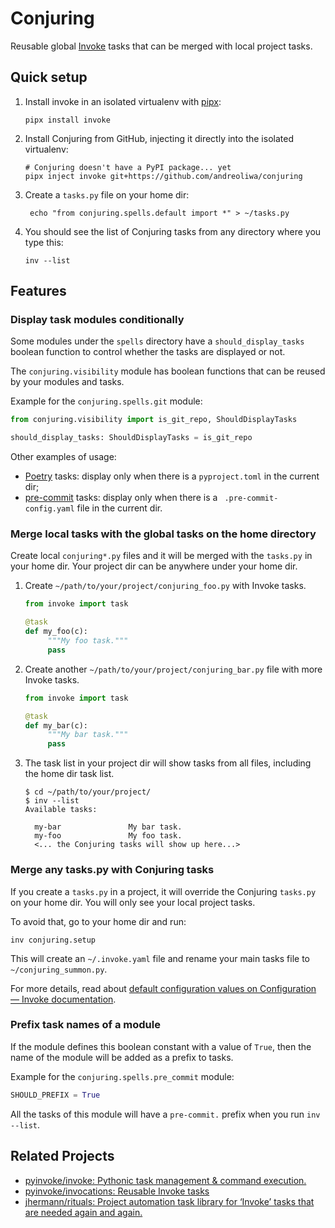 # Conjuring

Reusable global [Invoke](https://github.com/pyinvoke/invoke) tasks that can be merged with local project tasks.

## Quick setup

1. Install invoke in an isolated virtualenv with [pipx](https://github.com/pypa/pipx):
    ```shell
    pipx install invoke
    ```
2. Install Conjuring from GitHub, injecting it directly into the isolated virtualenv:
    ```shell
    # Conjuring doesn't have a PyPI package... yet
    pipx inject invoke git+https://github.com/andreoliwa/conjuring
    ```
3. Create a `tasks.py` file on your home dir:
   ```shell
    echo "from conjuring.spells.default import *" > ~/tasks.py
    ``` 
4. You should see the list of Conjuring tasks from any directory where you type this:
    ```shell
    inv --list
    ```

## Features

### Display task modules conditionally

Some modules under the `spells` directory have a `should_display_tasks` boolean function to control whether the tasks are displayed or not.

The `conjuring.visibility` module has boolean functions that can be reused by your modules and tasks.

Example for the `conjuring.spells.git` module:
```python
from conjuring.visibility import is_git_repo, ShouldDisplayTasks

should_display_tasks: ShouldDisplayTasks = is_git_repo
```

Other examples of usage:

- [Poetry](https://github.com/python-poetry/poetry/) tasks: display only when there is a `pyproject.toml` in the current dir;
- [pre-commit](https://github.com/pre-commit/pre-commit) tasks: display only when there is a ` .pre-commit-config.yaml` file in the current dir. 

### Merge local tasks with the global tasks on the home directory

Create local `conjuring*.py` files and it will be merged with the `tasks.py` in your home dir.
Your project dir can be anywhere under your home dir. 

1. Create `~/path/to/your/project/conjuring_foo.py` with Invoke tasks.
   ```python
   from invoke import task
   
   @task
   def my_foo(c):
        """My foo task."""
        pass
   ```
2. Create another `~/path/to/your/project/conjuring_bar.py` file with more Invoke tasks.
   ```python
   from invoke import task
   
   @task
   def my_bar(c):
        """My bar task."""
        pass
   ```
3. The task list in your project dir will show tasks from all files, including the home dir task list.
   ```shell
   $ cd ~/path/to/your/project/
   $ inv --list
   Available tasks:
   
     my-bar               My bar task.
     my-foo               My foo task.
     <... the Conjuring tasks will show up here...>
   ```

### Merge any tasks.py with Conjuring tasks 

If you create a `tasks.py` in a project, it will override the Conjuring `tasks.py` on your home dir.
You will only see your local project tasks.

To avoid that, go to your home dir and run:

```shell
inv conjuring.setup
```

This will create an `~/.invoke.yaml` file and rename your main tasks file to `~/conjuring_summon.py`.

For more details, read about [default configuration values on Configuration — Invoke documentation](https://docs.pyinvoke.org/en/stable/concepts/configuration.html#default-configuration-values). 

### Prefix task names of a module

If the module defines this boolean constant with a value of `True`, then the name of the module will be added as a prefix to tasks.

Example for the `conjuring.spells.pre_commit` module:

```python
SHOULD_PREFIX = True
```

All the tasks of this module will have a `pre-commit.` prefix when you run `inv --list`.

## Related Projects

- [pyinvoke/invoke: Pythonic task management & command execution.](https://github.com/pyinvoke/invoke)
- [pyinvoke/invocations: Reusable Invoke tasks](https://github.com/pyinvoke/invocations)
- [jhermann/rituals: Project automation task library for ‘Invoke’ tasks that are needed again and again.](https://github.com/jhermann/rituals)
